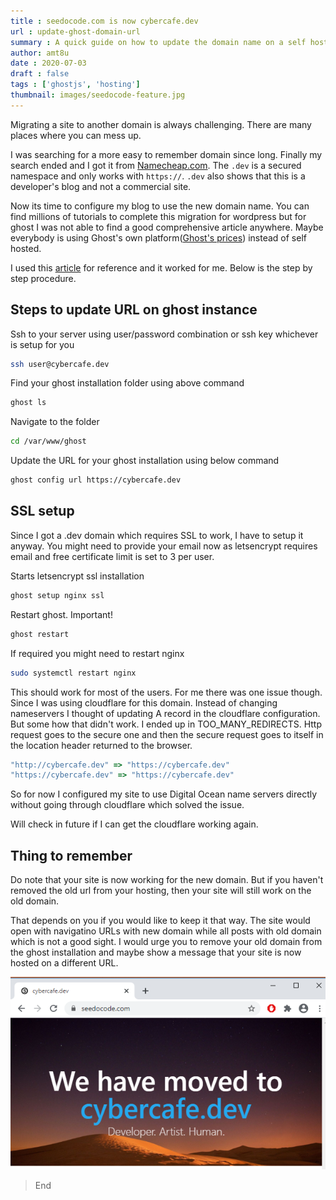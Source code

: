 ```yaml
---
title : seedocode.com is now cybercafe.dev
url : update-ghost-domain-url
summary : A quick guide on how to update the domain name on a self hosted ghost blog with automatic SSL configuration.
author: amt8u
date : 2020-07-03
draft : false
tags : ['ghostjs', 'hosting']
thumbnail: images/seedocode-feature.jpg
---
```


Migrating a site to another domain is always challenging. There are many places where you can mess up. 

I was searching for a more easy to remember domain since long. Finally my search ended and I got it from [Namecheap.com](https:/namecheap.com/). The `.dev` is a secured namespace and only works with `https://`. `.dev` also shows that this is a developer's blog and not a commercial site.

Now its time to configure my blog to use the new domain name. You can find millions of tutorials to complete this migration for wordpress but for ghost I was not able to find a good comprehensive article anywhere. Maybe everybody is using Ghost's own platform([Ghost's prices](https://ghost.org/pricing/)) instead of self hosted. 

I used this [article](https://ghost.org/faq/change-configured-site-url/) for reference and it worked for me. Below is the step by step procedure.

## Steps to update URL on ghost instance

Ssh to your server using user/password combination or ssh key whichever is setup for you

```bash
ssh user@cybercafe.dev
```

Find your ghost installation folder using above command

```bash
ghost ls 
```

Navigate to the folder
```bash
cd /var/www/ghost
```
Update the URL for your ghost installation using below command
```bash
ghost config url https://cybercafe.dev
```

## SSL setup
Since I got a .dev domain which requires SSL to work, I have to setup it anyway. You might need to provide your email now as letsencrypt requires email and free certificate limit is set to 3 per user. 

Starts letsencrypt ssl installation
```bash
ghost setup nginx ssl
```
Restart ghost. Important!
```bash
ghost restart
```

If required you might need to restart nginx
```bash
sudo systemctl restart nginx
```

This should work for most of the users. For me there was one issue though. Since I was using cloudflare for this domain. Instead of changing nameservers I thought of updating A record in the cloudflare configuration. But some how that didn't work. I ended up in TOO_MANY_REDIRECTS. Http request goes to the secure one and then the secure request goes to itself in the location header returned to the browser.

```js
"http://cybercafe.dev" => "https://cybercafe.dev"
"https://cybercafe.dev" => "https://cybercafe.dev"
```

So for now I configured my site to use Digital Ocean name servers directly without going through cloudflare which solved the issue. 

Will check in future if I can get the cloudflare working again.

## Thing to remember
Do note that your site is now working for the new domain. But if you haven't removed the old url from your hosting, then your site will still work on the old domain. 

That depends on you if you would like to keep it that way. The site would open with navigatino URLs with new domain while all posts with old domain which is not a good sight. I would urge you to remove your old domain from the ghost installation and maybe show a message that your site is now hosted on a different URL.

![seedocode-is-now-cybercafe.dev](images/Moved.png)

> End